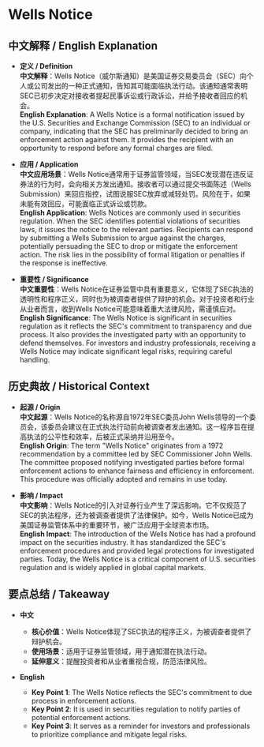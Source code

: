# Wells Notice

## 中文解释 / English Explanation

* **定义 / Definition**  
  **中文解释**：Wells Notice（威尔斯通知）是美国证券交易委员会（SEC）向个人或公司发出的一种正式通知，告知其可能面临执法行动。该通知通常表明SEC已初步决定对接收者提起民事诉讼或行政诉讼，并给予接收者回应的机会。  
  **English Explanation**: A Wells Notice is a formal notification issued by the U.S. Securities and Exchange Commission (SEC) to an individual or company, indicating that the SEC has preliminarily decided to bring an enforcement action against them. It provides the recipient with an opportunity to respond before any formal charges are filed.

* **应用 / Application**  
  **中文应用场景**：Wells Notice通常用于证券监管领域，当SEC发现潜在违反证券法的行为时，会向相关方发出通知。接收者可以通过提交书面陈述（Wells Submission）来回应指控，试图说服SEC放弃或减轻处罚。风险在于，如果未能有效回应，可能面临正式诉讼或罚款。  
  **English Application**: Wells Notices are commonly used in securities regulation. When the SEC identifies potential violations of securities laws, it issues the notice to the relevant parties. Recipients can respond by submitting a Wells Submission to argue against the charges, potentially persuading the SEC to drop or mitigate the enforcement action. The risk lies in the possibility of formal litigation or penalties if the response is ineffective.

* **重要性 / Significance**  
  **中文重要性**：Wells Notice在证券监管中具有重要意义，它体现了SEC执法的透明性和程序正义，同时也为被调查者提供了辩护的机会。对于投资者和行业从业者而言，收到Wells Notice可能意味着重大法律风险，需谨慎应对。  
  **English Significance**: The Wells Notice is significant in securities regulation as it reflects the SEC's commitment to transparency and due process. It also provides the investigated party with an opportunity to defend themselves. For investors and industry professionals, receiving a Wells Notice may indicate significant legal risks, requiring careful handling.

## 历史典故 / Historical Context

* **起源 / Origin**  
  **中文起源**：Wells Notice的名称源自1972年SEC委员John Wells领导的一个委员会，该委员会建议在正式执法行动前向被调查者发出通知。这一程序旨在提高执法的公平性和效率，后被正式采纳并沿用至今。  
  **English Origin**: The term "Wells Notice" originates from a 1972 recommendation by a committee led by SEC Commissioner John Wells. The committee proposed notifying investigated parties before formal enforcement actions to enhance fairness and efficiency in enforcement. This procedure was officially adopted and remains in use today.

* **影响 / Impact**  
  **中文影响**：Wells Notice的引入对证券行业产生了深远影响。它不仅规范了SEC的执法程序，还为被调查者提供了法律保护。如今，Wells Notice已成为美国证券监管体系中的重要环节，被广泛应用于全球资本市场。  
  **English Impact**: The introduction of the Wells Notice has had a profound impact on the securities industry. It has standardized the SEC's enforcement procedures and provided legal protections for investigated parties. Today, the Wells Notice is a critical component of U.S. securities regulation and is widely applied in global capital markets.

## 要点总结 / Takeaway

* **中文**  
  - **核心价值**：Wells Notice体现了SEC执法的程序正义，为被调查者提供了辩护机会。  
  - **使用场景**：适用于证券监管领域，用于通知潜在执法行动。  
  - **延伸意义**：提醒投资者和从业者重视合规，防范法律风险。

* **English**  
  - **Key Point 1**: The Wells Notice reflects the SEC's commitment to due process in enforcement actions.  
  - **Key Point 2**: It is used in securities regulation to notify parties of potential enforcement actions.  
  - **Key Point 3**: It serves as a reminder for investors and professionals to prioritize compliance and mitigate legal risks.